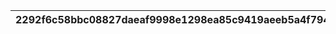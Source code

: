 |2292f6c58bbc08827daeaf9998e1298ea85c9419aeeb5a4f794a269244b451f1|dd1fb37838f9373e06f01b777c914959e73b96aed5879def3f857bff1c51d151|2469fd1a7b58e48322dc3f0a90ca30bb8d42f78d200304990060416dc31b08b2|2f1fe1e2b89526b643956d46b211e9db99da9a0f6741981ae05ad7cb9753b79e|fe614456fecf64fc1955ef21fde9c4ca22bfdb153f57d25fa1c5af97f942d5b4|4c6b8e02e0d9f8304b90ab7da452ce1afc27fd99c9abc3bca277e0c06aec6167|a95cfd88b42bcfc9ec7aed10c6ae9340b7b6e144f6f3975beb8d3714b9934e06|ce17111ef3ec63b687bac9bd8bdd510f9b821fe3ce510b680a836fe1da8f88cd|0530021043ca5f7d07273de204103a70f1e29e1e4e7fa84897850ca91e75e1cf|b77313366af28be55f2cd0b05f3d434c4417d3570ab00efd2df83204189fdec2|b3f72a0d81f465e51521f530983187cc41702c80509d648ea8341d2a281b877f|
| --- | --- | --- | --- | --- | --- | --- | --- | --- | --- | --- |